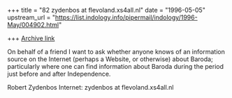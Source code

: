 +++
title = "82 zydenbos at flevoland.xs4all.nl"
date = "1996-05-05"
upstream_url = "https://list.indology.info/pipermail/indology/1996-May/004902.html"

+++
[Archive link](https://list.indology.info/pipermail/indology/1996-May/004902.html)


On behalf of a friend I want to ask whether anyone knows of an information
source on the Internet (perhaps a Website, or otherwise) about Baroda;
particularly where one can find information about Baroda during the period just
before and after Independence.

Robert Zydenbos
Internet: zydenbos at flevoland.xs4all.nl





